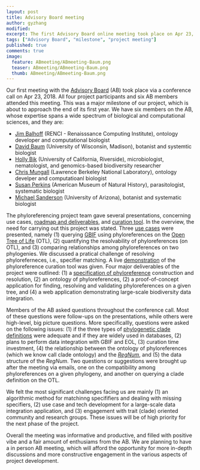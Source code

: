 ```yaml
---
layout: post
title: Advisory Board meeting
author: gyzhang
modified:
excerpt: The first Advisory Board online meeting took place on Apr 23, 2018.
tags: ["Advisory Board", "milestone", "project meeting"]
published: true
comments: true
image:
  feature: ABmeeting/ABmeeting-Baum.png
  teaser: ABmeeting/ABmeeting-Baum.png
  thumb: ABmeeting/ABmeeting-Baum.png
---
```


Our first meeting with the [Advisory Board] (AB) took place via a conference call on Apr 23, 2018. All four project participants and six AB members attended this meeting. This was a major milestone of our project, which is about to approach the end of its first year. We have six members on the AB, whose expertise spans a wide spectrum of biological and computational sciences, and they are:
* [Jim Balhoff] (RENCI - Renaisssance Computing Institute), ontology developer and computational biologist
* [David Baum] (University of Wisconsin, Madison), botanist and systemtic biologist
* [Holly Bik] (University of California, Riverside), microbiologist, nematologist, and genomics-based biodiversity researcher
* [Chris Mungall] (Lawrence Berkeley National Laboratory), ontology develper and computatioanl biologist
* [Susan Perkins] (American Museum of Natural History), parasitologist, systematic biologist
* [Michael Sanderson] (University of Arizona), botanist and systematic biologist

The phyloreferencing project team gave several presentations, concerning use cases, [roadmap and deliverables], and [curation tool]. In the overview, the need for carrying out this project was stated. Three [use cases] were presented, namely (1) querying [GBIF] using phyloreferences on the [Open Tree of Life] (OTL), (2) quantifying the resolvability of phyloreferences (on OTL), and (3) comparing relationships among phyloreferences on two phylogenies. We discussed a pratical challenge of resolving phyloreferneces, i.e., specifier matching. A live [demonstration] of the phyloreference curation tool was given. Four major deliverables of the project were outlined: (1) a [specification of phyloreference] construction and resolution, (2) an ontology of phyloreferences, (2) a proof-of-concept application for finding, resolving and validating phyloreferences on a given tree, and (4) a web application demonstrating large-scale biodiversity data integration.

Members of the AB asked questions throughout the conference call. Most of these questions were follow-ups on the presentations, while others were high-level, big picture questions. More specificallly, questions were asked on the following issues: (1) if the three types of [phylogenetic clade definitions] were adequate and if they are widely used in databases, (2) plans to perform data integration with GBIF and EOL, (3) curation time investment, (4) the relationship between the ontology of phyloreferences (which we know call clade ontology) and the [*RegNum*], and (5) the data structure of the *RegNum*. Two questions or suggestions were brought up after the meeting via emails, one on the compatibility among phyloreferences on a given phylogeny, and another on querying a clade definition on the OTL.

We felt the most significant challenges facing us are mainly (1) an algorithmic method for matchinng specififiers and dealing with missing specifiers, (2) use case and tech development for a large-scale data integration application, and (3) engagement with trait (clade) oriented community and research groups. These issues will be of high priority for the next phase of the project.

Overall the meeting was informative and productive, and filled with positive vibe and a fair amount of enthusiams from the AB. We are planning to have a in person AB meeting, which will afford the opportunity for more in-depth discussions and more constructive engagement in the various aspects of project development.

[Advisory Board]: http://www.phyloref.org/people/
[agenda]: https://hackmd.io/Zf4YpcTtSdK6vKE10Evcww?view#Agenda
[blog post]: http://www.phyloref.org/blog/2018/01/matching-nodes-to-phyloreferences/
[Chris Mungall]: http://biosciences.lbl.gov/profiles/chris-mungall-2/
[curation tool]: http://www.phyloref.org/curation-tool/
[David Baum]: https://botany.wisc.edu/staff/baum-david/
[demonstration]: http://www.ggvaidya.com/curation-tool/
[GBIF]: gbif.org
[Holly Bik]: https://www.hollybik.com/
[Jim Balhoff]: https://orcid.org/0000-0002-8688-6599
[Michael Sanderson]: https://eeb.arizona.edu/people/dr-michael-sanderson
[Open Tree of Life]: https://tree.opentreeoflife.org
[phylogenetic clade definitions]: ttps://en.wikipedia.org/wiki/PhyloCode#Phylogenetic_nomenclature
[*RegNum*]: http://phyloregnum.org/
[roadmap and deliverables]: https://hackmd.io/p/H1kNW2Vnz#/
[specification of phyloreference]: https://github.com/phyloref/specification
[Susan Perkins]: https://www.amnh.org/our-research/staff-directory/susan-perkins/
[use cases]: https://hackmd.io/39c0gFdHSfWSTsEcXhfutg?view

